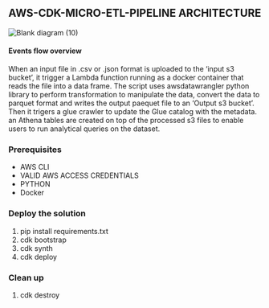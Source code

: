 ## AWS-CDK-MICRO-ETL-PIPELINE ARCHITECTURE
![Blank diagram (10)](https://github.com/PHIDELIST/AWS-CDK-micro-ETL-pipeline/assets/64526896/b2e2866c-ab7d-40eb-9eee-7cf61f53d582)
#### Events flow overview
When an input file in .csv or .json format is uploaded to the ‘input s3 bucket’, it trigger a Lambda function running as a docker container that reads the file into a data frame. The script uses awsdatawrangler python library to perform transformation to manipulate the data, convert the data to parquet format and writes the output paequet file to an ‘Output s3 bucket’. Then it trigers a glue crawler to update the Glue catalog with the metadata. an Athena tables are created on top of the processed s3 files to enable users to run analytical queries on the dataset. 
 
### Prerequisites
+ AWS CLI
+ VALID AWS ACCESS CREDENTIALS
+ PYTHON
+ Docker
### Deploy the solution
1. pip install requirements.txt
2. cdk bootstrap
3. cdk synth
4. cdk deploy

### Clean up
1. cdk destroy
